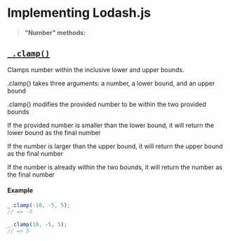 # Implementing Lodash.js

> #### "Number" methods:

## [`_.clamp()`](https://lodash.com/docs/4.17.15#clamp)

Clamps number within the inclusive lower and upper bounds.

.clamp() takes three arguments: a number, a lower bound, and an upper bound

.clamp() modifies the provided number to be within the two provided bounds

If the provided number is smaller than the lower bound, it will return the lower bound as the final number

If the number is larger than the upper bound, it will return the upper bound as the final number

If the number is already within the two bounds, it will return the number as the final number
#### Example
``` js
_.clamp(-10, -5, 5);
// => -5
 
_.clamp(10, -5, 5);
// => 5
```